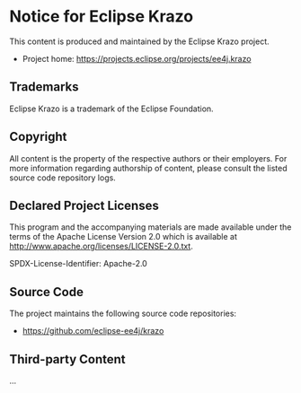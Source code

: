 # Notice for Eclipse Krazo 

This content is produced and maintained by the Eclipse Krazo project.

*  Project home: https://projects.eclipse.org/projects/ee4j.krazo

## Trademarks

Eclipse Krazo is a trademark of the Eclipse Foundation.

## Copyright

All content is the property of the respective authors or their employers. For
more information regarding authorship of content, please consult the listed
source code repository logs.

## Declared Project Licenses

This program and the accompanying materials are made available under the terms
of the Apache License Version 2.0 which is available at
http://www.apache.org/licenses/LICENSE-2.0.txt.

SPDX-License-Identifier: Apache-2.0

## Source Code

The project maintains the following source code repositories:

* https://github.com/eclipse-ee4j/krazo

## Third-party Content

...
